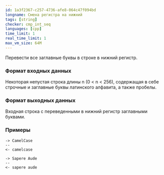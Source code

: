 ```yaml
---
id: 1a3f2367-c257-4736-afe8-064c47f094bd
longname: Смена регистра на нижний
tags: [string]
checker: cmp_int_seq
languages: [cpp]
time_limit: 1
real_time_limit: 1
max_vm_size: 64M
---
```


Перевести все заглавные буквы в строке в нижний регистр.

### Формат входных данных

Некоторая непустая строка длины n (0 < n < 256), содержащая в себе строчные и заглавные буквы латинского алфавита, а также пробелы.

### Формат выходных данных

Входная строка с переведенными в нижний регистр заглавными буквами.

### Примеры

```
-> CamelCase
--
<- camelcase
```

```
-> Sapere Aude
--
<- sapere aude
```
